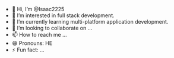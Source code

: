 - 👋 Hi, I’m @Isaac2225
- 👀 I’m interested in full stack development.
- 🌱 I’m currently learning multi-platform application development.
- 💞️ I’m looking to collaborate on ...
- 📫 How to reach me ...
- 😄 Pronouns: HE
- ⚡ Fun fact: ...

<!---
Isaac2225/Isaac2225 is a ✨ special ✨ repository because its `README.md` (this file) appears on your GitHub profile.
You can click the Preview link to take a look at your changes.
--->
